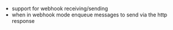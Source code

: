 * support for webhook receiving/sending
* when in webhook mode enqueue messages to send via the http response